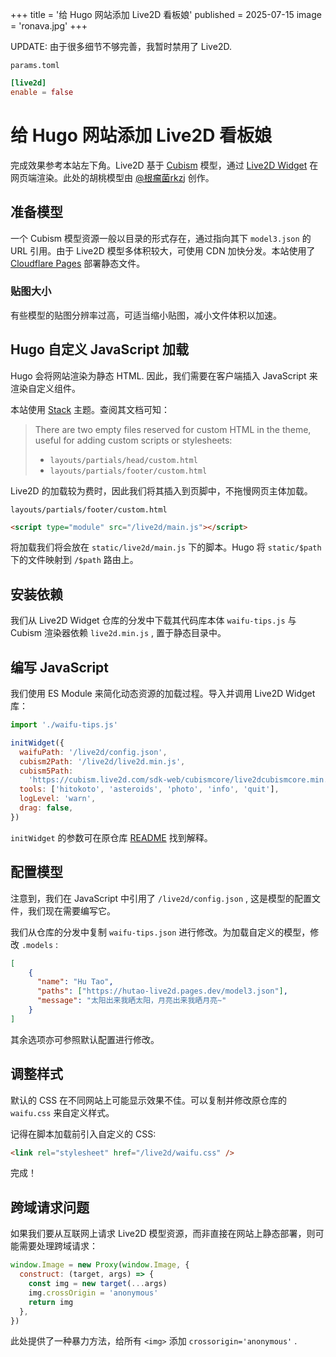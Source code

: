 +++
title = '给 Hugo 网站添加 Live2D 看板娘'
published = 2025-07-15
image = 'ronava.jpg'
+++

UPDATE: 由于很多细节不够完善，我暂时禁用了 Live2D.

`params.toml`

```toml
[live2d]
enable = false
```

# 给 Hugo 网站添加 Live2D 看板娘

完成效果参考本站左下角。Live2D 基于 [Cubism](https://www.live2d.com/en/) 模型，通过 [Live2D Widget](https://github.com/stevenjoezhang/live2d-widget) 在网页端渲染。此处的胡桃模型由 [@根瘤菌rkzj](https://space.bilibili.com/23315579) 创作。

## 准备模型

一个 Cubism 模型资源一般以目录的形式存在，通过指向其下 `model3.json` 的 URL 引用。由于 Live2D 模型多体积较大，可使用 CDN 加快分发。本站使用了 [Cloudflare Pages](https://pages.cloudflare.com/) 部署静态文件。

### 贴图大小

有些模型的贴图分辨率过高，可适当缩小贴图，减小文件体积以加速。

## Hugo 自定义 JavaScript 加载

Hugo 会将网站渲染为静态 HTML. 因此，我们需要在客户端插入 JavaScript 来渲染自定义组件。

本站使用 [Stack](https://stack.jimmycai.com/) 主题。查阅其文档可知：

> There are two empty files reserved for custom HTML in the theme, useful for adding custom scripts or stylesheets:
> 
> - `layouts/partials/head/custom.html`
> - `layouts/partials/footer/custom.html`

Live2D 的加载较为费时，因此我们将其插入到页脚中，不拖慢网页主体加载。

`layouts/partials/footer/custom.html` 

```html
<script type="module" src="/live2d/main.js"></script>
```

将加载我们将会放在 `static/live2d/main.js` 下的脚本。Hugo 将 `static/$path` 下的文件映射到 `/$path` 路由上。

## 安装依赖

我们从 Live2D Widget 仓库的分发中下载其代码库本体 `waifu-tips.js` 与 Cubism 渲染器依赖 `live2d.min.js` , 置于静态目录中。

## 编写 JavaScript

我们使用 ES Module 来简化动态资源的加载过程。导入并调用 Live2D Widget 库：

```javascript
import './waifu-tips.js'

initWidget({
  waifuPath: '/live2d/config.json',
  cubism2Path: '/live2d/live2d.min.js',
  cubism5Path:
    'https://cubism.live2d.com/sdk-web/cubismcore/live2dcubismcore.min.js',
  tools: ['hitokoto', 'asteroids', 'photo', 'info', 'quit'],
  logLevel: 'warn',
  drag: false,
})
```

`initWidget` 的参数可在原仓库 [README](https://github.com/stevenjoezhang/live2d-widget?tab=readme-ov-file#%E9%85%8D%E7%BD%AE) 找到解释。

## 配置模型

注意到，我们在 JavaScript 中引用了 `/live2d/config.json` , 这是模型的配置文件，我们现在需要编写它。

我们从仓库的分发中复制 `waifu-tips.json` 进行修改。为加载自定义的模型，修改 `.models` :

```json
[
    {
      "name": "Hu Tao",
      "paths": ["https://hutao-live2d.pages.dev/model3.json"],
      "message": "太阳出来我晒太阳，月亮出来我晒月亮~"
    }
]
```

其余选项亦可参照默认配置进行修改。

## 调整样式

默认的 CSS 在不同网站上可能显示效果不佳。可以复制并修改原仓库的 `waifu.css` 来自定义样式。

记得在脚本加载前引入自定义的 CSS:

```html
<link rel="stylesheet" href="/live2d/waifu.css" />
```

完成！

## 跨域请求问题

如果我们要从互联网上请求 Live2D 模型资源，而非直接在网站上静态部署，则可能需要处理跨域请求：

```javascript
window.Image = new Proxy(window.Image, {
  construct: (target, args) => {
    const img = new target(...args)
    img.crossOrigin = 'anonymous'
    return img
  },
})
```

此处提供了一种暴力方法，给所有 `<img>` 添加 `crossorigin='anonymous'` .
